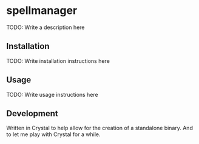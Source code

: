 # spellmanager

TODO: Write a description here

## Installation

TODO: Write installation instructions here

## Usage

TODO: Write usage instructions here

## Development
Written in Crystal to help allow for the creation of a standalone binary. And to let me play with Crystal for a while.

